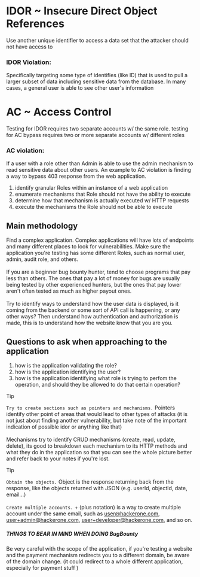 # IDOR ~ Insecure Direct Object References
Use another unique identifier to access a data set that the attacker should not have access to 

### IDOR Violation:
Specifically targeting some type of identifies (like ID) that is used to pull a larger subset of data including sensitive data from the database. 
In many cases, a general user is able to see other user's information


# AC ~ Access Control
Testing for IDOR requires two separate accounts w/ the same role.
testing for AC bypass requires two or more separate accounts w/ different roles

### AC violation:
If a user with a role other than Admin is able to use the admin mechanism to read sensitive data about other users. An example to AC violation is finding a way to bypass 403 response from the web application. <br>
1. identify granular Roles within an instance of a web application
2. enumerate mechanisms that Role should not have the ability to execute
3. determine how that mechanism is actually executed w/ HTTP requests
4. execute the mechanisms the Role should not be able to execute


## Main methodology
Find a complex application. Complex applications will have lots of endpoints and many different places to look for vulnerabilities. Make sure the application you're testing has some different Roles, such as normal user, admin, audit role, and others. <br><br>
If you are a beginner bug bounty hunter, tend to choose programs that pay less than others. The ones that pay a lot of money for bugs are usually being tested by other experienced hunters, but the ones that pay lower aren't often tested as much as higher payout ones. <br> <br>
Try to identify ways to understand how the user data is displayed, is it coming from the backend or some sort of API call is happening, or any other ways? Then understand how authentication and authorization is made, this is to understand how the website know that you are you. 

## Questions to ask when approaching to the application
1. how is the application validating the role?
2. how is the application identifying the user?
3. how is the application identifying what role is trying to perfom the operation, and should they be allowed to do that certain operation?

> [!TIP]
> `Try to create sections such as pointers and mechanisms.` Pointers identify other point of areas that would lead to other types of attacks (it is not just about finding another vulnerability, but take note of the important indication of possible idor or anything like that)<br><br>Mechanisms try to identify CRUD mechanisms (create, read, update, delete), its good to breakdown each mechanism to its HTTP methods and what they do in the application so that you can see the whole picture better and refer back to your notes if you're lost.

> [!TIP]
> `Obtain the objects.` Object is the response returning back from the response, like the objects returned with JSON (e.g. userId, objectId, date, email...)<br><br>`Create multiple accounts.` + (plus notation) is a way to create multiple account under the same email, such as user@hackerone.com, user+admin@hackerone.com, user+developer@hackerone.com, and so on.  


##### THINGS TO BEAR IN MIND WHEN DOING BugBounty
Be very careful with the scope of the application, if you're testing a website and the payment mechanism redirects you to a different domain, be aware of the domain change. (it could redirect to a whole different application, especially for payment stuff )



<!--
##### THINGS TO LOOK UP
Learn what is DOM and how it is being used in the web context
What does it mean if a JWT token or any kind of token being used and validated, being used and not validated?
Learn what is the importance of CSRF cookie, what does it do, what is CSRF? 
-->